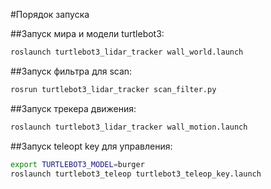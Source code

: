 #Порядок запуска 

##Запуск мира и модели turtlebot3:
```bash
roslaunch turtlebot3_lidar_tracker wall_world.launch
```

##Запуск фильтра для scan:
```bash
rosrun turtlebot3_lidar_tracker scan_filter.py
```

##Запуск трекера движения:
```bash
roslaunch turtlebot3_lidar_tracker wall_motion.launch
```

##Запуск teleopt key для управления:
```bash
export TURTLEBOT3_MODEL=burger
roslaunch turtlebot3_teleop turtlebot3_teleop_key.launch
```
